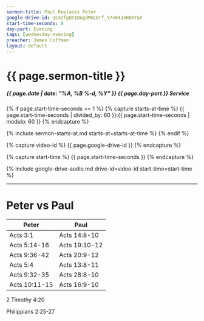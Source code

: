 ```yaml
---
sermon-title: Paul Replaces Peter
google-drive-id: 1C4ZfpQYIDngdMGCBrf_Y7v04J3HBOYaX
start-time-seconds: 0
day-part: Evening
tags: [wednesday-evening]
preacher: James Coffman
layout: default
---
```


# {{ page.sermon-title }}

##### {{ page.date | date: "%A, %B %-d, %Y" }} {{ page.day-part }} Service

{% if page.start-time-seconds >= 1 %}
{% capture starts-at-time %}
{{ page.start-time-seconds | divided_by: 60 }}:{{ page.start-time-seconds | modulo: 60 }}
{% endcapture %}

{% include sermon-starts-at.md starts-at=starts-at-time %}
{% endif %}

{% capture video-id %}
{{ page.google-drive-id }}
{% endcapture %}

{% capture start-time %}
{{ page.start-time-seconds }}
{% endcapture %}

{% include google-drive-audio.md drive-id=video-id start-time=start-time %}

***

# Peter vs Paul

|Peter | Paul |
--- | --- |
|Acts 3:1 | Acts 14:8-10 |
|Acts 5:14-16 | Acts 19:10-12 |
|Acts 9:36-42 | Acts 20:9-12 |
|Acts 5:4 | Acts 13:8-11 |
|Acts 9:32-35 | Acts 28:8-10 |
|Acts 10:11-15 | Acts 16:9-10 |


2 Timothy 4:20

Philippians 2:25-27